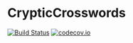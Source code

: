 # CrypticCrosswords

[![Build Status](https://travis-ci.org/rdeits/CrypticCrosswords.jl.svg?branch=master)](https://travis-ci.org/rdeits/CrypticCrosswords.jl) [![codecov.io](http://codecov.io/github/rdeits/CrypticCrosswords.jl/coverage.svg?branch=master)](http://codecov.io/github/rdeits/ConditionalJuMP.jl?branch=master)
